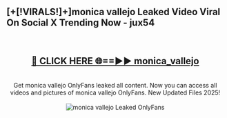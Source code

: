 <h2>[+[!VIRALS!]+]monica vallejo Leaked Video Viral On Social X Trending Now - jux54</h2>
<br>
<div align="center">
<h2><a href="https://libra.edu.pl?monica_vallejo" rel="nofollow">🔴 CLICK HERE 🌐==►► monica_vallejo</a></h2>
<br>
Get monica vallejo OnlyFans leaked all content. Now you can access all videos and pictures of monica vallejo OnlyFans. New Updated Files 2025!
<br>
<br>
<a href="https://libra.edu.pl?monica_vallejo" rel="nofollow" data-target="animated-image.originalLink"><img src="https://i.ibb.co.com/WyWwxjT/player-gif2.gif" alt="monica vallejo Leaked OnlyFans" style="max-width: 100%; display: inline-block;" data-target="animated-image.originalImage"></a>
</div>
<br>